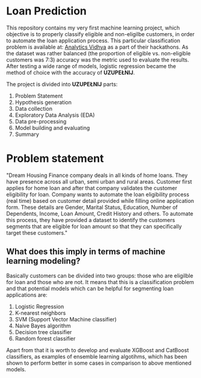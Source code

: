 # Loan Prediction
This repository contains my very first machine learning project, which objective is to properly classify eligible and non-eligilbe customers, in order to automate the loan application process. This particular classification problem is available at: [Analytics Vidhya](https://datahack.analyticsvidhya.com/contest/practice-problem-loan-prediction-iii/) as a part of their hackathons. As the dataset was rather balanced (the proportion of eligible vs. non-eligible customers was 7:3) accuracy was the metric used to evaluate the results. After testing a wide range of models, logistic regression became the method of choice with the accuracy of **UZUPEŁNIJ**.

The project is divided into **UZUPEŁNIJ** parts:
1. Problem Statement
2. Hypothesis generation
3. Data collection
4. Exploratory Data Analysis (EDA)
5. Data pre-processing
6. Model building and evaluating
7. Summary

# Problem statement
"Dream Housing Finance company deals in all kinds of home loans. They have presence across all urban, semi urban and rural areas. Customer      first applies for home loan and after that company validates the customer eligibility for loan.
Company wants to automate the loan eligibility process (real time) based on customer detail provided while filling online application form. These details are Gender, Marital Status, Education, Number of Dependents, Income, Loan Amount, Credit History and others. To automate this process, they have provided a dataset to identify the customers segments that are eligible for loan amount so that they can specifically target these customers."

## What does this imply in terms of machine learning modeling?
Basically customers can be divided into two groups: those who are eligilble for loan and those who are not. It means that this is a classification problem and that potential models which can be helpful for segmenting loan applications are:
1. Logistic Regression
2. K-nearest neighbors
3. SVM (Support Vector Machine classifier)
4. Naive Bayes algorithm
5. Decision tree classifier
6. Random forest classifier

Apart from that it is worth to develop and evaluate XGBoost and CatBoost classifiers, as examples of ensemble learning algotihms, which has been shown to perform better in some cases in comparison to above mentioned models.
